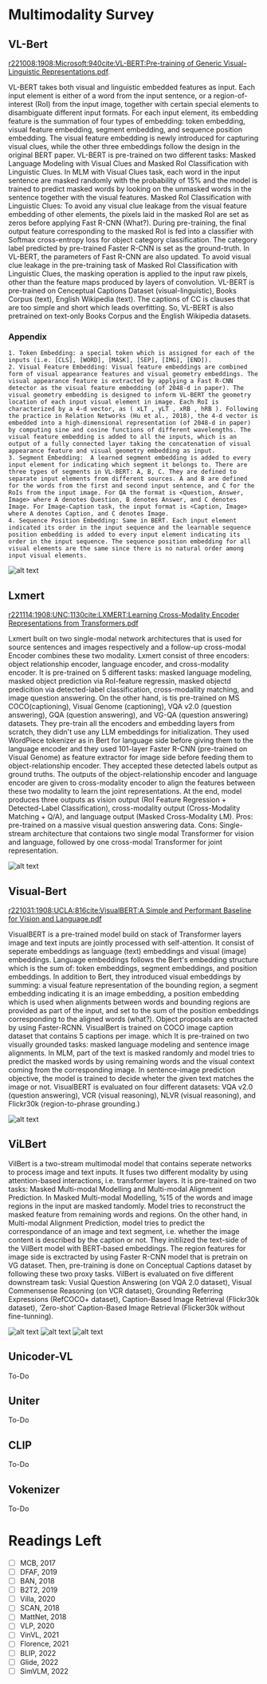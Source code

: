 # Multimodality Survey

## VL-Bert
[r221008:1908:Microsoft:940cite:VL-BERT:Pre-training of Generic Visual-Linguistic Representations.pdf](https://arxiv.org/pdf/1908.08530.pdf). 

VL-BERT takes both visual and linguistic embedded features as input. Each input element is either of a word from the input sentence, or a region-of-interest (RoI) from the input image, together with certain special elements to disambiguate different input formats. For each input element, its embedding feature is the summation of four types of embedding: token embedding, visual feature embedding, segment embedding, and sequence position embedding. The visual feature embedding is newly introduced for capturing visual clues, while the other three embeddings follow the design in the original BERT paper. VL-BERT is pre-trained on two different tasks: Masked Language Modeling with Visual Clues and Masked RoI Classification with Linguistic Clues. In MLM with Visual Clues task, each word in the input sentence are masked randomly with the probability of 15% and the model is trained to predict masked words by looking on the unmasked words in the sentence together with the visual features. Masked RoI Classification with Linguistic Clues: To avoid any visual clue leakage from the visual feature embedding of other elements, the pixels laid in the masked RoI are set as zeros before applying Fast R-CNN (What?). During pre-training, the final output feature corresponding to the masked RoI is fed into a classifier with Softmax cross-entropy loss for object category classification. The category label predicted by pre-trained Faster R-CNN is set as the ground-truth. In VL-BERT, the parameters of Fast R-CNN are also updated. To avoid visual clue leakage in the pre-training task of Masked RoI Classification with Linguistic Clues, the masking operation is applied to the input raw pixels, other than the feature maps produced by layers of convolution. VL-BERT is pre-trained on Cenceptual Captions Dataset (visual-linguistic), Books Corpus (text), English Wikipedia (text). The captions of CC is clauses that are too simple and short which leads overfitting. So, VL-BERT is also pretrained on text-only Books Corpus and the English Wikipedia datasets. 

### Appendix
```
1. Token Embedding: a special token which is assigned for each of the inputs (i.e. [CLS], [WORD], [MASK], [SEP], [IMG], [END]).
2. Visual Feature Embedding: Visual feature embeddings are combined form of visual appearance features and visual geometry embeddings. The visual appearance feature is extracted by applying a Fast R-CNN detector as the visual feature embedding (of 2048-d in paper). The visual geometry embedding is designed to inform VL-BERT the geometry location of each input visual element in image. Each RoI is characterized by a 4-d vector, as ( xLT , yLT , xRB , hRB ). Following the practice in Relation Networks (Hu et al., 2018), the 4-d vector is embedded into a high-dimensional representation (of 2048-d in paper) by computing sine and cosine functions of different wavelengths. The visual feature embedding is added to all the inputs, which is an output of a fully connected layer taking the concatenation of visual appearance feature and visual geometry embedding as input.
3. Segment Embedding:  A learned segment embedding is added to every input element for indicating which segment it belongs to. There are three types of segments in VL-BERT: A, B, C. They are defined to separate input elements from different sources. A and B are defined for the words from the first and second input sentence, and C for the RoIs from the input image. For QA the format is <Question, Answer, Image> where A denotes Question, B denotes Answer, and C denotes Image. For Image-Caption task, the input format is <Caption, Image> where A denotes Caption, and C denotes Image.
4. Sequence Position Embedding: Same in BERT. Each input element indicated its order in the input sequence and the learnable sequence position embedding is added to every input element indicating its order in the input sequence. The sequence position embedding for all visual elements are the same since there is no natural order among input visual elements.
```
![alt text](https://github.com/emrecanacikgoz/papers/blob/main/multimodal/figs/vlbert.png)



## Lxmert
[r221114:1908:UNC:1130cite:LXMERT:Learning Cross-Modality Encoder Representations from Transformers.pdf](https://arxiv.org/pdf/1908.07490.pdf)

Lxmert built on two single-modal network architectures that is used for source sentences and images respectively and a follow-up cross-modal Encoder combines these two modality. Lxmert consist of three encoders: object relationship encoder, language encoder, and cross-modality encoder. It is pre-trained on 5 different tasks: masked language modeling, masked object prediction via RoI-feature regressin, masked objectd predicition via detected-label classification, cross-modallity matching, and image question answering. On the other hand, is tis pre-trained on MS COCO(captioning), Visual Genome (captioning), VQA v2.0 (question answering), GQA (question answering), and VG-QA (question answering) datasets. They pre-train all the encoders and embedding layers from scratch, they didn't use any LLM embeddings for initialization. They used WordPiece tokenizer as in Bert for language side before giving them to the language encoder and they used 101-layer Faster R-CNN (pre-trained on Visual Genome) as feature extractor for image side before feeding them to object-relationship encoder. They accepted these detected labels output as ground truths. The outputs of the object-relationship encoder and language encoder are given to cross-modality encoder to align the features between these two modality to learn the joint representations. At the end, model produces three outputs as vision output (RoI Feature Regression + Detected-Label Classification), cross-modality output (Cross-Modality Matching + Q/A), and language output (Masked Cross-Modality LM). Pros: pre-trained on a massive visual question answering data. Cons: Single-stream architecture that contaions two single modal Transformer for vision and language, followed by one cross-modal Transformer for joint representation.

![alt text](https://github.com/emrecanacikgoz/papers/blob/main/multimodal/figs/lxmert.png)



## Visual-Bert
[r221031:1908:UCLA:816cite:VisualBERT:A Simple and Performant Baseline for Vision and Language.pdf](https://arxiv.org/pdf/1908.03557.pdf)

VisualBERT is a pre-trained model build on stack of Transformer layers image and text inputs are jointly processed with self-attention. It consist of seperate embeddings as language (text) embeddings and visual (image) embeddings. Language embeddings follows the Bert's embedding structure which is the sum of: token embeddings, segment embeddings, and position embeddings. In addition to Bert, they introduced visual embeddings by summing: a visual feature representation of the bounding region, a segment embedding indicating it is an image embedding, a position embedding which is used when alignments between words and bounding regions are provided as part of the input, and set to the sum of the position embeddings corresponding to the aligned words (what?). Object proposals are extracted by using Faster-RCNN. VisualBert is trained on COCO image caption dataset that contains 5 captions per image. which It is pre-trained on two visually grounded tasks: masked language modeling and sentence image alignments. In MLM, part of the text is masked randomly and model tries to predict the masked words by using remaining words and the visual context coming from the corresponding image. In sentence-image prediction objective, the model is trained to decide wheter the given text matches the image or not. VisualBERT is evaluated on four different datasets: VQA v2.0 (question answering), VCR (visual reasoning), NLVR (visual reasoning), and Flickr30k (region-to-phrase grounding.)

![alt text](https://github.com/emrecanacikgoz/papers/blob/main/multimodal/figs/visualbert.png)

## ViLBert
VilBert is a two-stream multimodal model that contains seperate networks to process image and text inputs. It fuses two different modality by using attention-based interactions, i.e. transformer layers. It is pre-trained on two tasks: Masked Multi-modal Modelling and Multi-modal Alignment Prediction. In Masked Multi-modal Modelling, %15 of the words and image regions in the input are masked tandomly. Model tries to reconstruct the masked feature from remaining words and regions. On the other hand, in Multi-modal Alignment Prediction, model tries to predict the correspondance of an image and text segment, i.e. whether the image content is described by the caption or not. They initilized the text-side of the VilBert model with BERT-based embeddings. The region features for image side is exctracted by using Faster R-CNN model that is pretrain on VG dataset. Then, pre-training is done on Conceptual Captions dataset by following these two proxy tasks. VilBert is evaluated on five different downstream task: Vusial Question Answering (on VQA 2.0 dataset), Visual Commensense Reasoning (on VCR dataset), Grounding Referring Expressions (RefCOCO+ dataset), Caption-Based Image Retrieval (Flickr30k dataset), ‘Zero-shot’ Caption-Based Image Retrieval (Flicker30k without fine-tunning).

![alt text](https://github.com/emrecanacikgoz/papers/blob/main/multimodal/figs/vilbert-model-1.png)
![alt text](https://github.com/emrecanacikgoz/papers/blob/main/multimodal/figs/vilbert-model-2.png)
![alt text](https://github.com/emrecanacikgoz/papers/blob/main/multimodal/figs/vilbert-model-3.png)

## Unicoder-VL
To-Do

## Uniter
To-Do

## CLIP
To-Do

## Vokenizer
To-Do

# Readings Left
- [ ] MCB, 2017
- [ ] DFAF, 2019
- [ ] BAN, 2018
- [ ] B2T2, 2019
- [ ] Villa, 2020
- [ ] SCAN, 2018
- [ ] MattNet, 2018
- [ ] VLP, 2020
- [ ] VinVL, 2021
- [ ] Florence, 2021
- [ ] BLIP, 2022
- [ ] Glide, 2022
- [ ] SimVLM, 2022